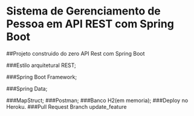 # Sistema de Gerenciamento de Pessoa em API REST com Spring Boot

##Projeto construido do zero API Rest com Spring Boot

###Estilo arquitetural REST;

###Spring Boot Framework;

###Spring Data;

###MapStruct;
###Postman;
###Banco H2(em memoria);
###Deploy no Heroku.
###Pull Request Branch update_feature
